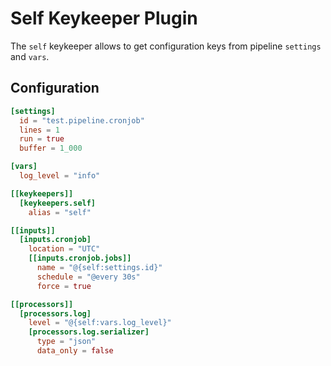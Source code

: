 # Self Keykeeper Plugin

The `self` keykeeper allows to get configuration keys from pipeline `settings` and `vars`.

## Configuration
```toml
[settings]
  id = "test.pipeline.cronjob"
  lines = 1
  run = true
  buffer = 1_000

[vars]
  log_level = "info"

[[keykeepers]]
  [keykeepers.self]
    alias = "self"

[[inputs]]
  [inputs.cronjob]
    location = "UTC"
    [[inputs.cronjob.jobs]]
      name = "@{self:settings.id}"
      schedule = "@every 30s"
      force = true

[[processors]]
  [processors.log]
    level = "@{self:vars.log_level}"
    [processors.log.serializer]
      type = "json"
      data_only = false
```
